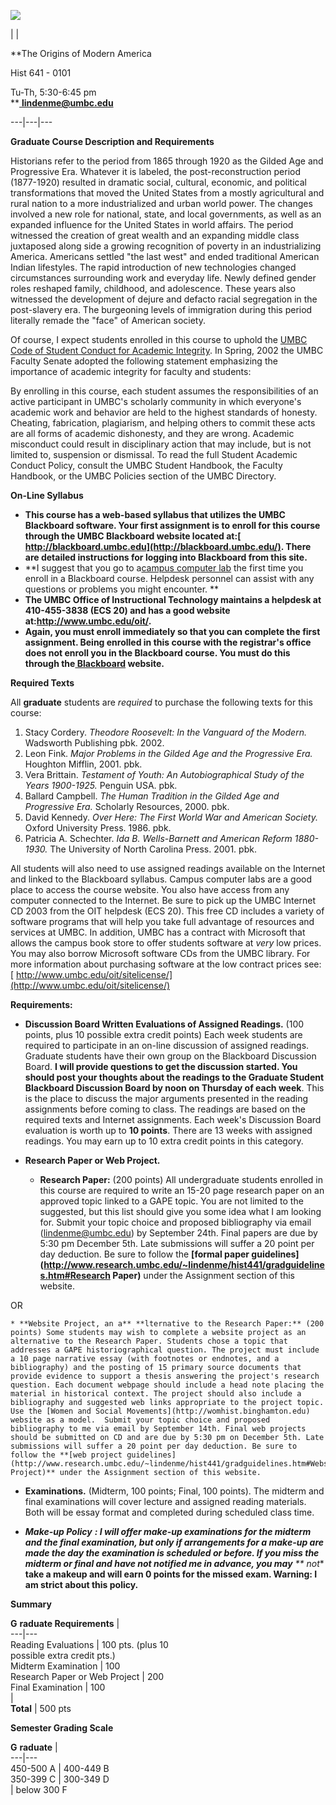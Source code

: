 ![](images/umbclogo.gif)

|   |

**The Origins of Modern America  
  
Hist 641 - 0101  
  
Tu-Th, 5:30-6:45 pm  
**[ **lindenme@umbc.edu**](mailto:lindenme@umbc.edu)  
  
---|---|---  
  
**Graduate Course Description and Requirements**

Historians refer to the period from 1865 through 1920 as the Gilded Age and
Progressive Era. Whatever it is labeled, the post-reconstruction period
(1877-1920) resulted in dramatic social, cultural, economic, and political
transformations that moved the United States from a mostly agricultural and
rural nation to a more industrialized and urban world power. The changes
involved a new role for national, state, and local governments, as well as an
expanded influence for the United States in world affairs. The period
witnessed the creation of great wealth and an expanding middle class
juxtaposed along side a growing recognition of poverty in an industrializing
America. Americans settled "the last west" and ended traditional American
Indian lifestyles. The rapid introduction of new technologies changed
circumstances surrounding work and everyday life. Newly defined gender roles
reshaped family, childhood, and adolescence. These years also witnessed the
development of dejure and defacto racial segregation in the post-slavery era.
The burgeoning levels of immigration during this period literally remade the
"face" of American society.

Of course, I expect students enrolled in this course to uphold the [UMBC Code
of Student Conduct for Academic
Integrity](http://www.umbc.edu/NewsEvents/Student/stconduct.html). In Spring,
2002 the UMBC Faculty Senate adopted the following statement emphasizing the
importance of academic integrity for faculty and students:

By enrolling in this course, each student assumes the responsibilities of an
active participant in UMBC's scholarly community in which everyone's academic
work and behavior are held to the highest standards of honesty. Cheating,
fabrication, plagiarism, and helping others to commit these acts are all forms
of academic dishonesty, and they are wrong. Academic misconduct could result
in disciplinary action that may include, but is not limited to, suspension or
dismissal. To read the full Student Academic Conduct Policy, consult the UMBC
Student Handbook, the Faculty Handbook, or the UMBC Policies section of the
UMBC Directory.

**On-Line Syllabus**

  * **This course has a web-based syllabus that utilizes the UMBC Blackboard software. Your first assignment is to enroll for this course through the UMBC Blackboard website located at:[ http://blackboard.umbc.edu](http://blackboard.umbc.edu/).  There are detailed instructions for logging into Blackboard from this site.**
  * **I suggest that you go to a[campus computer lab](http://www.umbc.edu/oit/classroomtechnology/labs/index.html) the first time you enroll in a Blackboard course. Helpdesk personnel can assist with any questions or problems you might encounter. **
  * **The UMBC Office of Instructional Technology maintains a helpdesk at 410-455-3838 (ECS 20) and has a good website at:<http://www.umbc.edu/oit/>.**
  * **Again, you must enroll immediately so that you can complete the first assignment. Being enrolled in this course with the registrar's office does not enroll you in the Blackboard course. You must do this through the[ Blackboard](http://blackboard.umbc.edu/) website.**

**Required Texts**

All **graduate** students are _required_ to purchase the following texts for
this course:

1) Stacy Cordery. _Theodore Roosevelt: In the Vanguard of the Modern._
Wadsworth Publishing pbk. 2002.  
2) Leon Fink. _Major Problems in the Gilded Age and the Progressive Era._
Houghton Mifflin, 2001. pbk.  
3) Vera Brittain. _Testament of Youth: An Autobiographical Study of the Years
1900-1925._ Penguin USA. pbk.  
4) Ballard Campbell. _The Human Tradition in the Gilded Age and Progressive
Era._ Scholarly Resources, 2000. pbk.  
5) David Kennedy. _Over Here: The First World War and American Society._
Oxford University Press. 1986. pbk.  
6) Patricia A. Schechter. _Ida B. Wells-Barnett and American Reform
1880-1930._ The University of North Carolina Press. 2001. pbk.

All students will also need to use assigned readings available on the Internet
and linked to the Blackboard syllabus. Campus computer labs are a good place
to access the course website. You also have access from any computer connected
to the Internet. Be sure to pick up the UMBC Internet CD 2003 from the OIT
helpdesk (ECS 20). This free CD includes a variety of software programs that
will help you take full advantage of resources and services at UMBC. In
addition, UMBC has a contract with Microsoft that allows the campus book store
to offer students software at _very_ low prices. You may also borrow Microsoft
software CDs from the UMBC library. For more information about purchasing
software at the low contract prices see: [
http://www.umbc.edu/oit/sitelicense/](http://www.umbc.edu/oit/sitelicense/)

**Requirements:**

  * **Discussion Board Written Evaluations of Assigned Readings.** (100 points, plus 10 possible extra credit points) Each week students are required to participate in an on-line discussion of assigned readings. Graduate students have their own group on the Blackboard Discussion Board.  **I will provide questions to get the discussion started. You should post your thoughts about the readings to the Graduate Student Blackboard Discussion Board by noon on Thursday of each week**. This is the place to discuss the major arguments presented in the reading assignments before coming to class. The readings are based on the required texts and Internet assignments. Each week's Discussion Board evaluation is worth up to **10 points**. There are 13 weeks with assigned readings. You may earn up to 10 extra credit points in this category.  


  * **Research Paper or Web Project.**

    * **Research Paper:** (200 points) All undergraduate students enrolled in this course are required to write an 15-20 page research paper on an approved topic linked to a GAPE topic. You are not limited to the suggested, but this list should give you some idea what I am looking for.  Submit your topic choice and proposed bibliography via email ([lindenme@umbc.edu](mailto:\(lindenme@umbc.edu)) by September 24th. Final papers are due by 5:30 pm December 5th. Late submissions will suffer a 20 point per day deduction. Be sure to follow the **[formal paper guidelines](http://www.research.umbc.edu/~lindenme/hist441/gradguidelines.htm#Research Paper)** under the Assignment section of this website.  
  
OR  


    * **Website Project, an a** **lternative to the Research Paper:** (200 points) Some students may wish to complete a website project as an alternative to the Research Paper. Students chose a topic that addresses a GAPE historiographical question. The project must include a 10 page narrative essay (with footnotes or endnotes, and a bibliography) and the posting of 15 primary source documents that provide evidence to support a thesis answering the project's research question. Each document webpage should include a head note placing the material in historical context. The project should also include a bibliography and suggested web links appropriate to the project topic. Use the [Women and Social Movements](http://womhist.binghamton.edu) website as a model.  Submit your topic choice and proposed bibliography to me via email by September 14th. Final web projects should be submitted on CD and are due by 5:30 pm on December 5th. Late submissions will suffer a 20 point per day deduction. Be sure to follow the **[web project guidelines](http://www.research.umbc.edu/~lindenme/hist441/gradguidelines.htm#Website Project)** under the Assignment section of this website.  


  * **Examinations.** (Midterm, 100 points; Final, 100 points). The midterm and final examinations will cover lecture and assigned reading materials. Both will be essay format and completed during scheduled class time.   


  * ***Make-up Policy** **: I will offer make-up examinations for the midterm and the final examination, but only if arrangements for a make-up are made the day the examination is scheduled or before. If you miss the midterm or final and have not notified me in advance, you may** ** _not_** **take a makeup and will earn 0 points for the missed exam. Warning: I am strict about this policy.**

**Summary**

**G** **raduate Requirements** |  
---|---  
Reading Evaluations | 100 pts. (plus 10  
possible extra credit pts.)  
Midterm Examination | 100  
Research Paper or Web Project | 200  
Final Examination | 100  
  |  
**Total** |  500 pts  
  
**Semester Grading Scale**

**G** **raduate** |  
---|---  
450-500 A | 400-449 B  
350-399 C | 300-349 D  
  | below 300 F


